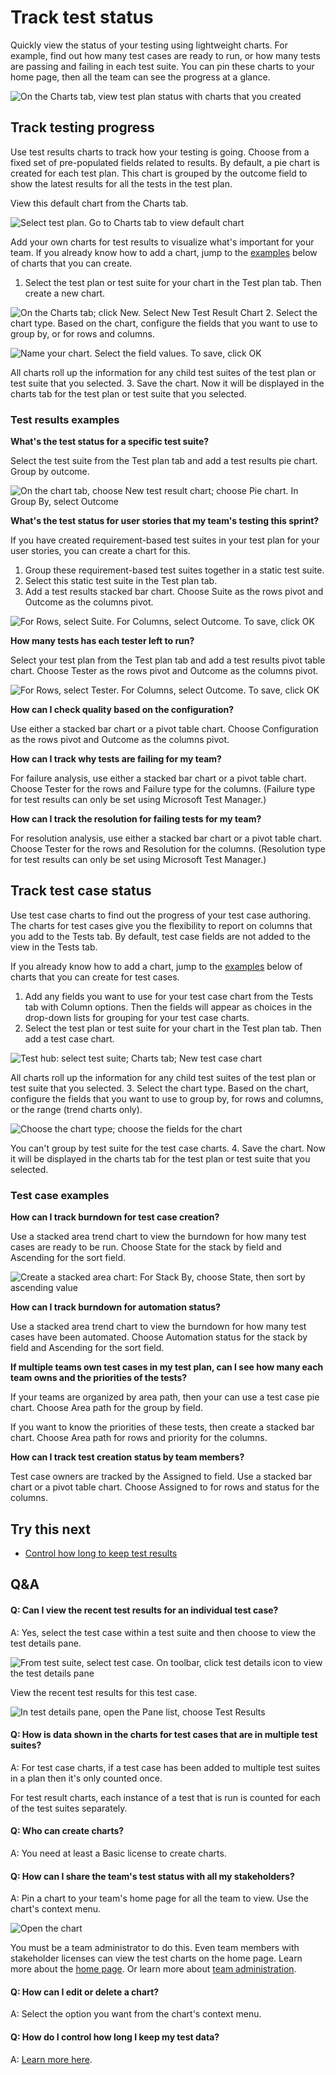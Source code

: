 
# Track test status


Quickly view the status of your testing using lightweight charts. 
For example, find out how many test cases are ready to run,
or how many tests are passing and failing in each test suite. 
You can pin these charts to your home page, then all the team 
can see the progress at a glance.



![On the Charts tab, view test plan status with charts that you created](./media/track-test-status-vs/OverviewTrackResults.png)


## Track testing progress


Use test results charts to track how your testing is going. 
Choose from a fixed set of pre-populated fields related to results.
By default, a pie chart is created for each test plan. 
This chart is grouped by the outcome field to show the latest results
for all the tests in the test plan.



View this default chart from the Charts tab.



![Select test plan. Go to Charts tab to view default chart](./media/track-test-status-vs/DefaultChart.png)



Add your own charts for test results to visualize what's important 
for your team. If you already know how to add a chart, jump to the 
[examples](https://www.visualstudio.com/get-started/test/track-test-status-vs#TestResultsExamples) below of charts that you can create.


1. Select the test plan or test suite for your chart in the 
Test plan tab. Then create a new chart.



![On the Charts tab; click New. Select New Test Result Chart](./media/track-test-status-vs/NewTestResultChart.png)
2. Select the chart type. Based on the chart, configure the 
fields that you want to use to group by, or for rows and columns.



![Name your chart. Select the field values. To save, click OK](./media/track-test-status-vs/ConfigureChart.png)



All charts roll up the information for any child test suites 
of the test plan or test suite that you selected.
3. Save the chart. Now it will be displayed in the charts tab 
for the test plan or test suite that you selected.





### Test results examples


**What's the test status for a specific test suite?**



Select the test suite from the Test plan tab and add 
a test results pie chart. Group by outcome.



![On the chart tab, choose New test result chart; choose Pie chart. In Group By, select Outcome](./media/track-test-status-vs/ExampleOutcome.png)



**What's the test status for user stories that my team's testing this sprint?**



If you have created requirement-based test suites in your test
plan for your user stories, you can create a chart for this.


1. Group these requirement-based test suites together 
in a static test suite.
2. Select this static test suite in the Test plan tab.
3. Add a test results stacked bar chart. Choose Suite 
as the rows pivot and Outcome as the columns pivot.



![For Rows, select Suite. For Columns, select Outcome. To save, click OK](./media/track-test-status-vs/ExampleUserStories.png)


**How many tests has each tester left to run?**



Select your test plan from the Test plan tab and add a test 
results pivot table chart. Choose Tester as the rows pivot and
Outcome as the columns pivot.



![For Rows, select Tester. For Columns, select Outcome. To save, click OK](./media/track-test-status-vs/ExampleTesterTestsLeft.png)



**How can I check quality based on the configuration?**



Use either a stacked bar chart or a pivot table chart. 
Choose Configuration as the rows pivot and Outcome as 
the columns    pivot.



**How can I track why tests are failing for my team?**



For failure analysis, use either a stacked bar chart 
or a pivot table chart. Choose Tester for the rows 
and Failure type for the columns. (Failure type for 
test results can only be set using Microsoft Test Manager.)



**How can I track the resolution for failing tests for my team?**



For resolution analysis, use either a stacked bar chart 
or a pivot table chart. Choose Tester for the rows and 
Resolution for the columns. (Resolution type for test 
results can only be set using Microsoft Test Manager.)


## Track test case status


Use test case charts to find out the progress of your 
test case authoring. The charts for test cases give 
you the flexibility to report on columns that you add 
to the Tests tab. By default, test case fields are not 
added to the view in the Tests tab.



If you already know how to add a chart, jump to the
[examples](https://www.visualstudio.com/get-started/test/track-test-status-vs#ExamplesTestCase) below of charts that you can 
create for test cases.


1. Add any fields you want to use for your test case chart 
from the Tests tab with Column options. Then the fields will 
appear as choices in the drop-down lists for grouping for 
your test case charts.
2. Select the test plan or test suite for your chart in 
the Test plan tab. Then add a test case chart.



![Test hub: select test suite; Charts tab; New test case chart](./media/track-test-status-vs/NewTestCaseChart.png)



All charts roll up the information for any child test suites 
of the test plan or test suite that you selected.
3. Select the chart type. Based on the chart, configure the 
fields that you want to use to group by, for rows and columns,
or the range (trend charts only).



![Choose the chart type; choose the fields for the chart](./media/track-test-status-vs/ConfigureChart2.png)



You can't group by test suite for the test case charts.
4. Save the chart. Now it will be displayed in the charts 
tab for the test plan or test suite that you selected.





### Test case examples


**How can I track burndown for test case creation?**



Use a stacked area trend chart to view the burndown for 
how many test cases are ready to be run. Choose State 
for the stack by field and Ascending for the sort field.



![Create a stacked area chart: For Stack By, choose State, then sort by ascending value](./media/track-test-status-vs/ExampleBurndownReadiness.png)



**How can I track burndown for automation status?**



Use a stacked area trend chart to view the burndown 
for how many test cases have been automated. Choose 
Automation status for the stack by field and Ascending 
for the sort field.



**If multiple teams own test cases in my test plan, can I see how many each team owns and the priorities of the tests?**



If your teams are organized by area path, then your can use a 
test case pie chart. Choose Area path for the group by field.



If you want to know the priorities of these tests, then create 
a stacked bar chart. Choose Area path for rows and priority
for the columns.



**How can I track test creation status by team members?**



Test case owners are tracked by the Assigned to field. 
Use a stacked bar chart or a pivot table chart. Choose 
Assigned to for rows and status for the columns.


## Try this next

- [Control how long to keep test results](https://www.visualstudio.com/get-started/test/how-long-to-keep-test-results)

## Q&amp;A

#### Q:  Can I view the recent test results for an individual test case?


A:  Yes, select the test case within a test suite and then 
choose to view the test details pane.



![From test suite, select test case. On toolbar, click test details icon to view the test details pane](./media/track-test-status-vs/ShowDetailsPane.png)



View the recent test results for this test case.



![In test details pane, open the Pane list, choose Test Results](./media/track-test-status-vs/TestResultsPane.png)


#### Q:  How is data shown in the charts for test cases that are in multiple test suites?


A:  For test case charts, if a test case has been added to 
multiple test suites in a plan then it's only counted once.



For test result charts, each instance of a test that is run 
is counted for each of the test suites separately.


#### Q:  Who can create charts?


A:  You need at least a Basic license to create charts.


#### Q:  How can I share the team's test status with all my stakeholders?


A:  Pin a chart to your team's home page for all the team to view. 
Use the chart's context menu.



![Open the chart](./media/track-test-status-vs/EditDeletePinChart.png)



You must be a team administrator to do this. Even team members with 
stakeholder licenses can view the test charts on the home page. 
Learn more about the 
[home page](https://msdn.microsoft.com/library/jj920199.aspx). 
Or learn more about
[team administration](https://msdn.microsoft.com/library/hh409274.aspx).


#### Q:  How can I edit or delete a chart?


A:  Select the option you want from the chart's context menu.


#### Q:    How do I control how long I keep my test data?


A:  [Learn more here](https://www.visualstudio.com/get-started/test/how-long-to-keep-test-results).
